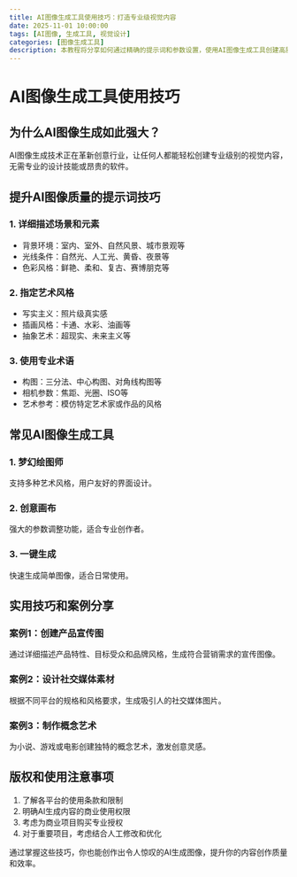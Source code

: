```yaml
---
title: AI图像生成工具使用技巧：打造专业级视觉内容
date: 2025-11-01 10:00:00
tags: [AI图像, 生成工具, 视觉设计]
categories: [图像生成工具]
description: 本教程将分享如何通过精确的提示词和参数设置，使用AI图像生成工具创建高质量的视觉内容。
---
```


# AI图像生成工具使用技巧

## 为什么AI图像生成如此强大？

AI图像生成技术正在革新创意行业，让任何人都能轻松创建专业级别的视觉内容，无需专业的设计技能或昂贵的软件。

## 提升AI图像质量的提示词技巧

### 1. 详细描述场景和元素
- 背景环境：室内、室外、自然风景、城市景观等
- 光线条件：自然光、人工光、黄昏、夜景等
- 色彩风格：鲜艳、柔和、复古、赛博朋克等

### 2. 指定艺术风格
- 写实主义：照片级真实感
- 插画风格：卡通、水彩、油画等
- 抽象艺术：超现实、未来主义等

### 3. 使用专业术语
- 构图：三分法、中心构图、对角线构图等
- 相机参数：焦距、光圈、ISO等
- 艺术参考：模仿特定艺术家或作品的风格

## 常见AI图像生成工具

### 1. 梦幻绘图师
支持多种艺术风格，用户友好的界面设计。

### 2. 创意画布
强大的参数调整功能，适合专业创作者。

### 3. 一键生成
快速生成简单图像，适合日常使用。

## 实用技巧和案例分享

### 案例1：创建产品宣传图
通过详细描述产品特性、目标受众和品牌风格，生成符合营销需求的宣传图像。

### 案例2：设计社交媒体素材
根据不同平台的规格和风格要求，生成吸引人的社交媒体图片。

### 案例3：制作概念艺术
为小说、游戏或电影创建独特的概念艺术，激发创意灵感。

## 版权和使用注意事项

1. 了解各平台的使用条款和限制
2. 明确AI生成内容的商业使用权限
3. 考虑为商业项目购买专业授权
4. 对于重要项目，考虑结合人工修改和优化

通过掌握这些技巧，你也能创作出令人惊叹的AI生成图像，提升你的内容创作质量和效率。